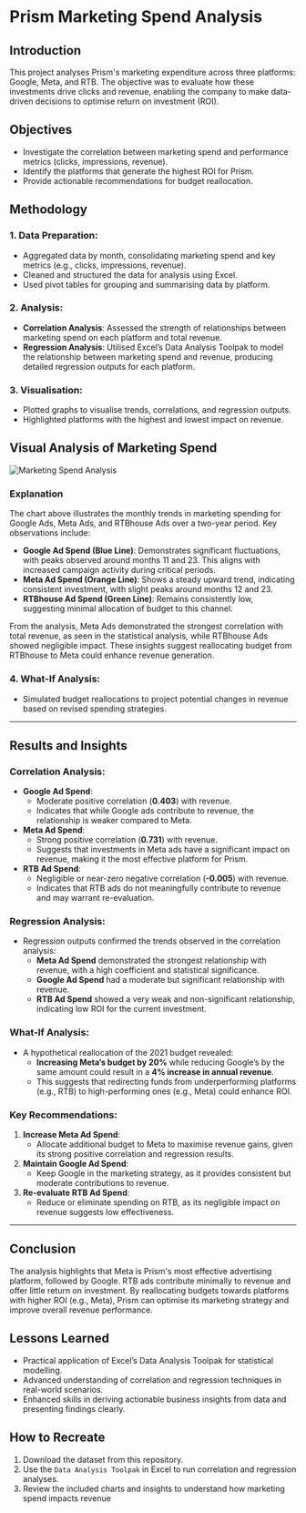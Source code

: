 # Prism Marketing Spend Analysis

## Introduction
This project analyses Prism's marketing expenditure across three platforms: Google, Meta, and RTB. The objective was to evaluate how these investments drive clicks and revenue, enabling the company to make data-driven decisions to optimise return on investment (ROI).

## Objectives
- Investigate the correlation between marketing spend and performance metrics (clicks, impressions, revenue).
- Identify the platforms that generate the highest ROI for Prism.
- Provide actionable recommendations for budget reallocation.

## Methodology
### 1. **Data Preparation**:
   - Aggregated data by month, consolidating marketing spend and key metrics (e.g., clicks, impressions, revenue).
   - Cleaned and structured the data for analysis using Excel.
   - Used pivot tables for grouping and summarising data by platform.

### 2. **Analysis**:
   - **Correlation Analysis**: Assessed the strength of relationships between marketing spend on each platform and total revenue.
   - **Regression Analysis**: Utilised Excel’s Data Analysis Toolpak to model the relationship between marketing spend and revenue, producing detailed regression outputs for each platform.

### 3. **Visualisation**:
   - Plotted graphs to visualise trends, correlations, and regression outputs.
   - Highlighted platforms with the highest and lowest impact on revenue.

 ## Visual Analysis of Marketing Spend

![Marketing Spend Analysis](./images/chart_analysis.png)

### Explanation
The chart above illustrates the monthly trends in marketing spending for Google Ads, Meta Ads, and RTBhouse Ads over a two-year period. Key observations include:

- **Google Ad Spend (Blue Line)**: Demonstrates significant fluctuations, with peaks observed around months 11 and 23. This aligns with increased campaign activity during critical periods.
- **Meta Ad Spend (Orange Line)**: Shows a steady upward trend, indicating consistent investment, with slight peaks around months 12 and 23.
- **RTBhouse Ad Spend (Green Line)**: Remains consistently low, suggesting minimal allocation of budget to this channel.

From the analysis, Meta Ads demonstrated the strongest correlation with total revenue, as seen in the statistical analysis, while RTBhouse Ads showed negligible impact. These insights suggest reallocating budget from RTBhouse to Meta could enhance revenue generation.

### 4. **What-If Analysis**:
   - Simulated budget reallocations to project potential changes in revenue based on revised spending strategies.

---

## Results and Insights
### **Correlation Analysis**:
- **Google Ad Spend**:
  - Moderate positive correlation (**0.403**) with revenue.
  - Indicates that while Google ads contribute to revenue, the relationship is weaker compared to Meta.
- **Meta Ad Spend**:
  - Strong positive correlation (**0.731**) with revenue.
  - Suggests that investments in Meta ads have a significant impact on revenue, making it the most effective platform for Prism.
- **RTB Ad Spend**:
  - Negligible or near-zero negative correlation (**-0.005**) with revenue.
  - Indicates that RTB ads do not meaningfully contribute to revenue and may warrant re-evaluation.

### **Regression Analysis**:
- Regression outputs confirmed the trends observed in the correlation analysis:
  - **Meta Ad Spend** demonstrated the strongest relationship with revenue, with a high coefficient and statistical significance.
  - **Google Ad Spend** had a moderate but significant relationship with revenue.
  - **RTB Ad Spend** showed a very weak and non-significant relationship, indicating low ROI for the current investment.

### **What-If Analysis**:
- A hypothetical reallocation of the 2021 budget revealed:
  - **Increasing Meta’s budget by 20%** while reducing Google’s by the same amount could result in a **4% increase in annual revenue**.
  - This suggests that redirecting funds from underperforming platforms (e.g., RTB) to high-performing ones (e.g., Meta) could enhance ROI.

### Key Recommendations:
1. **Increase Meta Ad Spend**:
   - Allocate additional budget to Meta to maximise revenue gains, given its strong positive correlation and regression results.
2. **Maintain Google Ad Spend**:
   - Keep Google in the marketing strategy, as it provides consistent but moderate contributions to revenue.
3. **Re-evaluate RTB Ad Spend**:
   - Reduce or eliminate spending on RTB, as its negligible impact on revenue suggests low effectiveness.

---

## Conclusion
The analysis highlights that Meta is Prism's most effective advertising platform, followed by Google. RTB ads contribute minimally to revenue and offer little return on investment. By reallocating budgets towards platforms with higher ROI (e.g., Meta), Prism can optimise its marketing strategy and improve overall revenue performance.

## Lessons Learned
- Practical application of Excel’s Data Analysis Toolpak for statistical modelling.
- Advanced understanding of correlation and regression techniques in real-world scenarios.
- Enhanced skills in deriving actionable business insights from data and presenting findings clearly.

## How to Recreate
1. Download the dataset from this repository.
2. Use the `Data Analysis Toolpak` in Excel to run correlation and regression analyses.
3. Review the included charts and insights to understand how marketing spend impacts revenue
